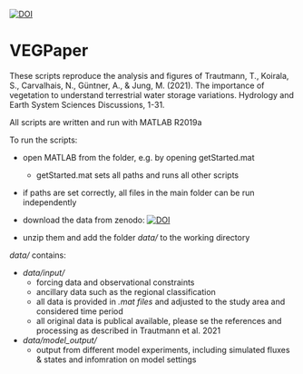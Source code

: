 [![DOI](https://zenodo.org/badge/435827406.svg)](https://zenodo.org/badge/latestdoi/435827406)

# VEGPaper
These scripts reproduce the analysis and figures of Trautmann, T., Koirala, S., Carvalhais, N., Güntner, A., &amp; Jung, M. (2021). The importance of vegetation to understand terrestrial water storage variations. Hydrology and Earth System Sciences Discussions, 1-31.

All scripts are written and run with MATLAB R2019a

To run the scripts:
- open MATLAB from the folder, e.g. by opening getStarted.mat
  * getStarted.mat sets all paths and runs all other scripts
- if paths are set correctly, all files in the main folder can be run independently

- download the data from zenodo: [![DOI](https://zenodo.org/badge/DOI/10.5281/zenodo.5763838.svg)](https://doi.org/10.5281/zenodo.5763838)

- unzip them and add the folder *data/* to the working directory

*data/* contains:
  * *data/input/* 	
    * forcing data and observational constraints 
    * ancillary data such as the regional classification
    * all data is provided in *.mat files* and adjusted to the study area and considered time period
    * all original data is publical available, please se the references and processing as described in Trautmann et al. 2021
  * *data/model_output/*	
    * output from different model experiments, including simulated fluxes & states and infomration on model settings
